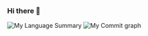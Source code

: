 ### Hi there 👋

<!--
**Pedro-Afonso/Pedro-Afonso** is a ✨ _special_ ✨ repository because its `README.md` (this file) appears on your GitHub profile.

Here are some ideas to get you started:

- 🔭 I’m currently working on ...
- 🌱 I’m currently learning ...
- 👯 I’m looking to collaborate on ...
- 🤔 I’m looking for help with ...
- 💬 Ask me about ...
- 📫 How to reach me: ...
- 😄 Pronouns: ...
- ⚡ Fun fact: ...
-->

![My Language Summary](https://github-readme-stats.vercel.app/api/top-langs/?username=Pedro-Afonso&layout=compact&theme=dracula&count_private=true)
![My Commit graph](https://github-profile-summary-cards.vercel.app/api/cards/profile-details?username=Pedro-Afonso&theme=dracula&count_private=true)
